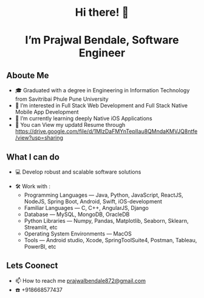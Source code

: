 <h1 align="center">
Hi there! 👋
</h1>

<h1 align="center"> I’m Prajwal Bendale, Software Engineer</h1>

## Aboute Me

- 🎓 Graduated with a degree in Engineering in Information Technology from Savitribai Phule Pune University
- 👀 I’m interested in Full Stack Web Development and Full Stack Native Mobile App Development
- 🌱 I’m currently learning deeply Native iOS Applications
- 💞️ You can View my updatd Resume through https://drive.google.com/file/d/1MlzDaFMYnTepIIau8QMndaKMVJQ8ntfe/view?usp=sharing

## What I can do

- 💻 Develop robust and scalable software solutions

* 🛠️ Work with :
  - Programming Languages — Java, Python, JavaScript, ReactJS, NodeJS, Spring Boot, Android, Swift, iOS-development
  - Familiar Languages — C, C++, AngularJS, Django
  - Database — MySQL, MongoDB, OracleDB
  - Python Libraries — Numpy, Pandas, Matplotlib, Seaborn, Sklearn, Streamlit, etc
  - Operating System Environments — MacOS
  - Tools — Android studio, Xcode, SpringToolSuite4, Postman, Tableau, PowerBI, etc

## Lets Coonect

- 📫 How to reach me prajwalbendale872@gmail.com
- :phone: +918668577437

<!---
PrajwalBendale/PrajwalBendale is a ✨ special ✨ repository because its `README.md` (this file) appears on your GitHub profile.
You can click the Preview link to take a look at your changes.
--->
